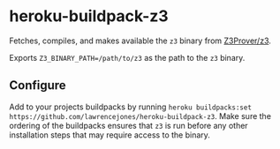 # heroku-buildpack-z3

Fetches, compiles, and makes available the `z3` binary from
[Z3Prover/z3](https://github.com/Z3Prover/z3).

Exports `Z3_BINARY_PATH=/path/to/z3` as the path to the `z3` binary.

## Configure

Add to your projects buildpacks by running `heroku buildpacks:set
https://github.com/lawrencejones/heroku-buildpack-z3`. Make sure the ordering of
the buildpacks ensures that `z3` is run before any other installation steps that
may require access to the binary.
